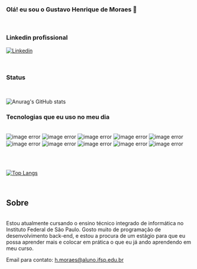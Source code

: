 ### Olá! eu sou o Gustavo Henrique de Moraes 👋
<br>

### Linkedin profissional

[![Linkedin](https://img.shields.io/badge/LinkedIn-0077B5?style=for-the-badge&logo=linkedin&logoColor=white)](https://www.linkedin.com/in/gustavo-moraes-2529a4266/)

<br>


### Status
<br>

![Anurag's GitHub stats](https://github-readme-stats.vercel.app/api?username=GustavoMraes&show_icons=true&theme=radical)


### Tecnologias que eu uso no meu dia
<div style="display: inline_block"><br/>
<img align="center" alt="image error" src="https://img.shields.io/badge/C%23-239120?style=for-the-badge&logo=c-sharp&logoColor=white" />
<img align="center" alt="image error" src="https://img.shields.io/badge/Python-14354C?style=for-the-badge&logo=python&logoColor=white" />
<img align="center" alt="image error" src="https://img.shields.io/badge/HTML-239120?style=for-the-badge&logo=html5&logoColor=white" />
<img align="center" alt="image error" src="https://img.shields.io/badge/C%2B%2B-00599C?style=for-the-badge&logo=c%2B%2B&logoColor=white" />
<img align="center" alt="image error" src="https://img.shields.io/badge/CSS-239120?&style=for-the-badge&logo=css3&logoColor=white" />
<img align="center" alt="image error" src="https://img.shields.io/badge/Java-ED8B00?style=for-the-badge&logo=openjdk&logoColor=white" />
<img align="center" alt="image error" src="https://img.shields.io/badge/MySQL-00000F?style=for-the-badge&logo=mysql&logoColor=white" />
<img align="center" alt="image error" src="https://img.shields.io/badge/Microsoft_Excel-217346?style=for-the-badge&logo=microsoft-excel&logoColor=white" />
<img align="center" alt="image error" src="https://img.shields.io/badge/Microsoft_PowerPoint-B7472A?style=for-the-badge&logo=microsoft-powerpoint&logoColor=white" />
<img align="center" alt="image error" src="https://img.shields.io/badge/Microsoft_Word-2B579A?style=for-the-badge&logo=microsoft-word&logoColor=white" />

<br><br>

[![Top Langs](https://github-readme-stats.vercel.app/api/top-langs/?username=GustavoMraes&langs_count=8&hide=ShaderLab,HLSL) ](https://github.com/anuraghazra/github-readme-stats)

</div><br>


## Sobre
<br>
Estou atualmente cursando o ensino técnico integrado de informática no Instituto Federal de São Paulo. Gosto muito de programação de desenvolvimento back-end, e estou a procura de um estágio para que eu possa aprender mais e colocar em prática o que eu já ando aprendendo em meu curso.<br>

Email para contato: h.moraes@aluno.ifsp.edu.br







